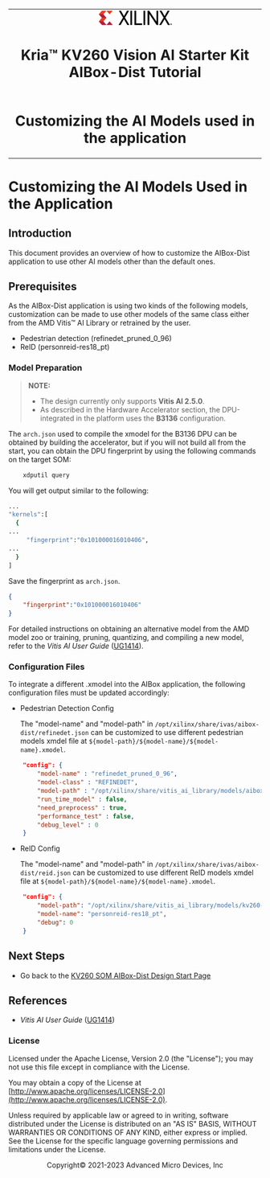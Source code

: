 ﻿<table class="sphinxhide">
 <tr>
   <td align="center"><img src="../../media/xilinx-logo.png" width="30%"/><h1>Kria&trade; KV260 Vision AI Starter Kit<br>AIBox-Dist Tutorial</h1>
   </td>
 </tr>
 <tr>
 <td align="center"><h1>Customizing the AI Models used in the application</h1>

 </td>
 </tr>
</table>

# Customizing the AI Models Used in the Application

## Introduction

This document provides an overview of how to customize the AIBox-Dist application to use other AI models other than the default ones.

## Prerequisites

As the AIBox-Dist application is using two kinds of the following models, customization can be made to use other models of the same class either from the AMD Vitis&trade; AI Library or retrained by the user.

* Pedestrian detection (refinedet_pruned_0_96)
* ReID (personreid-res18_pt)

### Model Preparation

>**NOTE:** 
>
>* The design currently only supports **Vitis AI 2.5.0**.
>* As described in the Hardware Accelerator section, the DPU-integrated in the platform uses the **B3136** configuration.

The `arch.json` used to compile the xmodel for the B3136 DPU can be obtained by building the accelerator, but if you will not build all from the start, you can obtain the DPU fingerprint by using the following commands on the target SOM:

```bash
    xdputil query
```

You will get output similar to the following:

```bash
...
"kernels":[
  {
...
     "fingerprint":"0x101000016010406",
...
  }
]
```

Save the fingerprint as `arch.json`.

```json
{
    "fingerprint":"0x101000016010406"
}
```

For detailed instructions on obtaining an alternative model from the AMD model zoo or training, pruning, quantizing, and compiling a new model, refer to the *Vitis AI User Guide* ([UG1414](https://docs.xilinx.com/access/sources/dita/map?isLatest=true&ft:locale=en-US&url=ug1414-vitis-ai)).

### Configuration Files

To integrate a different .xmodel into the AIBox application, the following configuration files must be updated accordingly:

* Pedestrian Detection Config

   The "model-name" and "model-path" in `/opt/xilinx/share/ivas/aibox-dist/refinedet.json` can be customized to use different pedestrian models xmdel file at `${model-path}/${model-name}/${model-name}.xmodel`.

```json
    "config": {
        "model-name" : "refinedet_pruned_0_96",
        "model-class" : "REFINEDET",
        "model-path" : "/opt/xilinx/share/vitis_ai_library/models/aibox-dist",
        "run_time_model" : false,
        "need_preprocess" : true,
        "performance_test" : false,
        "debug_level" : 0
    }
```

* ReID Config

   The "model-name" and "model-path" in `/opt/xilinx/share/ivas/aibox-dist/reid.json` can be customized to use different ReID models xmdel file at `${model-path}/${model-name}/${model-name}.xmodel`.

```json
    "config": {
        "model-path": "/opt/xilinx/share/vitis_ai_library/models/kv260-aibox-dist/",
        "model-name": "personreid-res18_pt",
        "debug": 0
    }
```

## Next Steps

* Go back to the [KV260 SOM AIBox-Dist Design Start Page](../aibox-dist_landing)

## References

* *Vitis AI User Guide* ([UG1414](https://docs.xilinx.com/access/sources/dita/map?isLatest=true&ft:locale=en-US&url=ug1414-vitis-ai))

### License

Licensed under the Apache License, Version 2.0 (the "License"); you may not use this file except in compliance with the License.

You may obtain a copy of the License at
[http://www.apache.org/licenses/LICENSE-2.0](http://www.apache.org/licenses/LICENSE-2.0).

Unless required by applicable law or agreed to in writing, software distributed under the License is distributed on an "AS IS" BASIS, WITHOUT WARRANTIES OR CONDITIONS OF ANY KIND, either express or implied. See the License for the specific language governing permissions and limitations under the License.

<p align="center">Copyright&copy; 2021-2023 Advanced Micro Devices, Inc</p>
